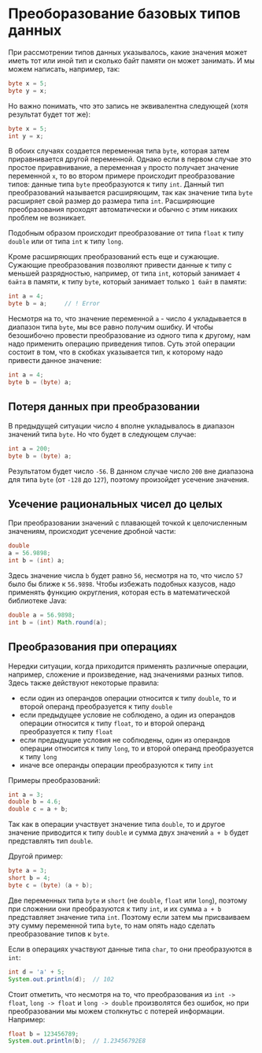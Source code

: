 # Преоборазование базовых типов данных
При рассмотрении типов данных указывалось, какие значения может иметь тот или иной тип и сколько байт памяти он может занимать. И мы можем написать, например, так:


```java
byte x = 5;
byte y = x;
```

Но важно понимать, что это запись не эквивалентна следующей (хотя результат будет тот же):

```java
byte x = 5;
int y = x;
```

В обоих случаях создается переменная типа `byte`, которая затем приравнивается другой переменной. Однако если в первом случае это простое приравнивание, а переменная `y` просто получает значение переменной `x`, то во втором примере происходит преобразование типов: данные типа `byte` преобразуются к типу `int`. Данный тип преобразований называется расширяющим, так как значение типа `byte` расширяет свой размер до размера типа `int`. Расширяющие преобразования проходят автоматически и обычно с этим никаких проблем не возникает.

Подобным образом происходит преобразование от типа `float` к типу `double` или от типа `int` к типу `long`.

Кроме расширяющих преобразований есть еще и сужающие. Сужающие преобразования позволяют привести данные к типу с меньшей разрядностью, например, от типа `int`, который занимает `4 байта` в памяти, к типу `byte`, который занимает только `1 байт` в памяти:

```java
int a = 4;
byte b = a;     // ! Error
```

Несмотря на то, что значение переменной `a` - число `4` укладывается в диапазон типа `byte`, мы все равно получим ошибку. И чтобы безошибочно провести преобразование из одного типа к другому, нам надо применить операцию приведения типов. Суть этой операции состоит в том, что в скобках указывается тип, к которому надо привести данное значение:

```java
int a = 4;
byte b = (byte) a;
```


## Потеря данных при преобразовании
В предыдущей ситуации число `4` вполне укладывалось в диапазон значений типа `byte`. Но что будет в следующем случае:

```java
int a = 200;
byte b = (byte) a;
```

Результатом будет число `-56`. В данном случае число `200` вне диапазона для типа `byte` (от `-128` до `127`), поэтому произойдет усечение значения.


## Усечение рациональных чисел до целых
При преобразовании значений с плавающей точкой к целочисленным значениям, происходит усечение дробной части:

```java
double 
a = 56.9898;
int b = (int) a;
```

Здесь значение числа `b` будет равно `56`, несмотря на то, что число `57` было бы ближе к `56.9898`. Чтобы избежать подобных казусов, надо применять функцию округления, которая есть в математической библиотеке Java:

```java
double a = 56.9898;
int b = (int) Math.round(a);
```


## Преобразования при операциях
Нередки ситуации, когда приходится применять различные операции, например, сложение и произведение, над значениями разных типов. Здесь также действуют некоторые правила:

- если один из операндов операции относится к типу `double`, то и второй операнд преобразуется к типу `double`
- если предыдущее условие не соблюдено, а один из операндов операции относится к типу `float`, то и второй операнд преобразуется к типу `float`
- если предыдущие условия не соблюдены, один из операндов операции относится к типу `long`, то и второй операнд преобразуется к типу `long`
- иначе все операнды операции преобразуются к типу `int`

Примеры преобразований:

```java
int a = 3;
double b = 4.6;
double c = a + b;
```

Так как в операции участвует значение типа `double`, то и другое значение приводится к типу `double` и сумма двух значений `a + b` будет представлять тип `double`.

Другой пример:

```java
byte a = 3;
short b = 4;
byte c = (byte) (a + b);
```
Две переменных типа `byte` и `short` (не `double`, `float` или `long`), поэтому при сложении они преобразуются к типу `int`, и их сумма `a + b` представляет значение типа `int`. Поэтому если затем мы присваиваем эту сумму переменной типа `byte`, то нам опять надо сделать преобразование типов к `byte`.

Если в операциях участвуют данные типа `char`, то они преобразуются в `int`:

```java
int d = 'a' + 5;
System.out.println(d);  // 102
```

Стоит отметить, что несмотря на то, что преобразования из `int -> float`, `long -> float` и `long -> double` произволятся без ошибок, но при преобразовании мы можем столкнутьс с потерей информации. Например:

```java
float b = 123456789;
System.out.println(b);  // 1.23456792E8
```